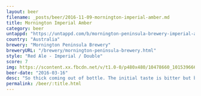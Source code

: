 ```yaml
---
layout: beer
filename: _posts/beer/2016-11-09-mornington-imperial-amber.md
title: Mornington Imperial Amber
category: beer
untappd: "https://untappd.com/b/mornington-peninsula-brewery-imperial-amber/185751"
country: "Australia"
brewery: "Mornington Peninsula Brewery"
breweryURL: "/brewery/mornington-peninsula-brewery.html"
style: "Red Ale - Imperial / Double"
score: 7
img: https://scontent.xx.fbcdn.net/v/t1.0-0/p480x480/10478660_10153966656973745_8240271036615712554_n.jpg?oh=a2eb654fb713f144864fba4ff7d4d6dd&oe=5B0494E0
beer-date: "2016-03-16"
desc: "So thick coming out of bottle. The initial taste is bitter but behind that is a strong and sweet flavour that while not what I normally go for is still really nice"
permalink: /beer/:title.html
---
```

